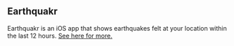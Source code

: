 ## Earthquakr

Earthquakr is an iOS app that shows earthquakes felt at your location within the last 12 hours. <a href="http://kmcg.software">See here for more.</a>
